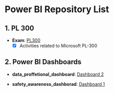 # Power BI Repository List

## 1. PL 300  

- **Exam**: [PL300](https://github.com/hashinil/powerbi)
   - [x] Activities related to Microsoft PL-300

## 2. Power BI Dashboards  

- **data_proffetional_dashboard**: [Dashboard 2](https://github.com/hashinil/data_proffetional_dashboard)
  
- **safety_awareness_dashborad**: [Dashboard 1](https://github.com/hashinil/safety_awareness_dashborad)
